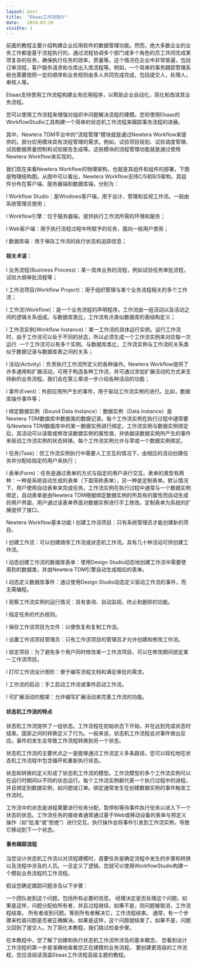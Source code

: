 ```yaml
---
layout: post
title:  "Ebaas工作流简介"
date:   2018-03-20
visible: 1
---
```


前面的教程主要介绍构建企业应用软件的数据管理功能。然而，绝大多数企业的业务工作都是基于流程执行的。通过流程协调多个部门或多个角色的员工共同完成某项复杂的任务，确保执行任务的效率，质量等。这个情况在企业中非常普遍，包括订单流程，客户服务请求和仓库出入库流程等。例如，一个简单的事务跟踪管理系统也需要按照一定的顺序和业务规则由多人共同完成完成，包括提交人，处理人，审核人等。

Ebaas支持使用工作流程构建业务应用程序，以帮助企业自动化，简化和改进其业务流程。

您可以使用工作流程来增强对组织中问题解决流程的建模。您将使用Ebaas的WorkflowStudio工具构建一个简单的状态机工作流程来跟踪事务流程的进展。

其中，Newtera TDM平台中的“流程管理”模块就是通过Newtera Workflow来提供的。部分应用模块具有流程管理的需求。例如，试验项目规划、试验调度管理、试验数据质量控制和试验报告生成等。这些模块的流程管理功能就是通过使用Newtera Workflow来实现的。

我们现在来看Newtera Workflow的物理架构，也就是其组件和组件的部署，下图是物理结构图。从图中可以看出，Newtera Workflow支持C/S和B/S架构，其组件分布在客户端、服务器端和数据库端，分别为：

l  Workflow Studio：是Windows客户端，用于设计、管理和监视工作流。一般由系统管理员使用；

l  Workflow引擎：位于服务器端，提供执行工作流所需的环境和服务；

l  Web客户端：用于执行流程过程中所赋予的任务，面向一般用户使用；

l  数据库端：用于保存工作流的执行状态和追踪信息；

#### 相关术语：

l  业务流程(Business Process)：某一具体业务的流程，例如试验任务审批流程，试验大纲审批流程等；

l  工作流项目(Workflow Project)：用于组织管理与某个业务流程相关的多个工作流；

l  工作流(Workflow)：是一个业务流程的声明程序。工作流由一组活动以及活动之间的逻辑关系组成。与数据库类比，工作流有点类似数据库的表结构定义；

l  工作流实例(Workflow Instance)：某一工作流的具体运行实例。运行工作流时，由于工作流可以处于不同的状态，所以必须生成一个工作流实例来对应每一次运行. 一个工作流可以有多个实例。与数据库类比，工作流实例与工作流的关系类似于数据记录与数据库表之间的关系；

l  活动(Activity)：负责执行工作流所定义的各种操作。Newtera Workflow提供了许多通用和扩展活动，可用于构造各种工作流，并可通过添加扩展活动的方式来支持新的业务流程。我们会在第三章进一步介绍各种活动的功能；

l  事件(Event)：外部应用所产生的事件，用于驱动工作流实例的进行。比如，数据库操作事件等；

l  绑定数据实例（Bound Data Instance）：数据实例（Data Instance）是Newtera TDM数据库中数据类的数据记录。每个工作流实例在执行过程中通常要与Newtera TDM数据库中的某一数据实例进行绑定。工作流实例与数据实例绑定后，其活动可以读取或修改该数据实例的属性值，并依据该数据实例所产生的事件来驱动工作流实例的状态转换。每个工作流实例允许与零或一个数据实例绑定。

l  任务(Task)：但工作流实例执行中需要人工交互的情况下，由相应的活动创建任务并分配给指定的用户来执行；

l  表单(Form)：任务是通过表单的方式与指定的用户进行交互。表单的类型有两种：一种是系统自动生成的表单（下面简称表单），另一种是定制表单。默认情况下，用户使用自动表单来完成任务。工作流实例在执行过程中通常与一个数据实例绑定，自动表单是由Newtera TDM根据绑定数据实例的所具有的属性而自动生成的用户界面，用户通过该表单界面对数据实例进行手工修改。定制表单为系统的扩展提供了接口。

Newtera Workflow基本功能
l  创建工作流项目：只有系统管理员才能创建新的项目。

l  创建工作流：可以创建顺序工作流或状态机工作流。具有几十种活动可供创建工作流。

l  动态创建工作流的数据库表单：使用Design Studio动态地创建工作流中需要使用到的数据类，并由Newtera TDM引擎自动生成相应的表单。

l  动态定义数据库事件：通过使用Design Studio动态定义驱动工作流的事件，而无需编程。

l  观察工作流实例的运行情况：具有查询、自动监视、终止和删除的功能。

l  指定任务的代办规则。

l  保存工作流项目为文件：以便恢复和复制工作流。

l  设置工作流项目管理员：只有工作流项目的管理员才允许创建和修改工作流。

l  锁定项目：为了避免多个用户同时修改某一工作流项目，可以在修改期间锁定某一工作流项目。

l  打印工作流设计图形：便于编写流程文档和满足审批的需求。

l  工作流的启动：手工启动工作流或事件启动工作流。

l  可扩展活动的框架：允许编写扩展活动来完善工作流的功能。


#### 状态机工作流的特点

状态机工作流提供了一组状态。工作流程在初始状态下开始，并在达到完成状态时结束。国家之间的转换定义了行为。一般来说，状态机工作流程会对事件做出反应。事件的发生会导致工作流程转换到另一个状态。

状态机工作流的主要优点之一是能够通过工作流定义多条路径。您可以轻松地在状态机工作流程中包含循环和重新执行状态。

状态和转换的定义形成了状态机工作流的模型。工作流模型的多个工作流实例可以在运行时期间以不同的状态运行。每个工作流实例都代表一个执行过程中的进程，并且绑定到数据实例，如问题或订单。绑定通常发生在创建数据实例的事件触发工作流时。

工作流中的状态是进程需要进行任务分配，暂停和等待事件执行任务以进入下一个状态的状态。工作流任务的接收者通常通过基于Web或移动设备的表单与预定义操作（如“批准”或“拒绝”）进行交互。执行操作会将事件引发到工作流实例，导致它移动到下一个状态。

#### 事务跟踪流程

当您设计状态机工作流以对流程建模时，首要任务是确定流程中发生的步骤和转换以及流程中涉及的人员。一旦定义了逻辑，您就可以使用WorkflowStudio构建一个模拟业务流程的工作流程。

假设您确定跟踪问题涉及以下步骤：

一个团队收到这个问题，包括所有必要的信息。
经理决定是否处理这个问题。如果是这样，问题分配给所有者，并且过程继续。如果不是，则问题被取消，工作流程结束。
所有者收到问题。等到所有者解决它，工作流程结束。
通常，有一个步骤来检查问题是否被正确解决。如果是这样，这个问题就结束了。如果不是，问题又回到了提交人。为了简化本教程，我们跳过检查步骤。

在本教程中，您了解了创建和执行状态机工作流所涉及的基本概念。 您看到设计工作流程的第一步是准确地查看您正在建模的业务流程。 要创建更高级的工作流程，您应该阅读涵盖Ebaas工作流程高级主题的教程。


